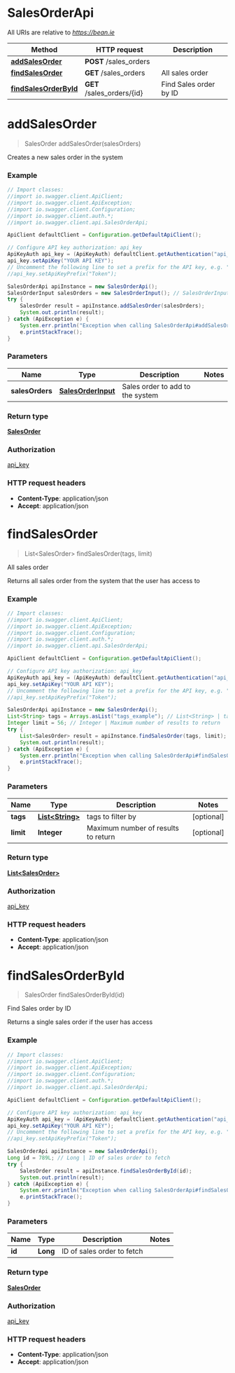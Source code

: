 # SalesOrderApi

All URIs are relative to *https://bean.ie*

Method | HTTP request | Description
------------- | ------------- | -------------
[**addSalesOrder**](SalesOrderApi.md#addSalesOrder) | **POST** /sales_orders | 
[**findSalesOrder**](SalesOrderApi.md#findSalesOrder) | **GET** /sales_orders | All sales order
[**findSalesOrderById**](SalesOrderApi.md#findSalesOrderById) | **GET** /sales_orders/{id} | Find Sales order by ID


<a name="addSalesOrder"></a>
# **addSalesOrder**
> SalesOrder addSalesOrder(salesOrders)



Creates a new sales order in the system

### Example
```java
// Import classes:
//import io.swagger.client.ApiClient;
//import io.swagger.client.ApiException;
//import io.swagger.client.Configuration;
//import io.swagger.client.auth.*;
//import io.swagger.client.api.SalesOrderApi;

ApiClient defaultClient = Configuration.getDefaultApiClient();

// Configure API key authorization: api_key
ApiKeyAuth api_key = (ApiKeyAuth) defaultClient.getAuthentication("api_key");
api_key.setApiKey("YOUR API KEY");
// Uncomment the following line to set a prefix for the API key, e.g. "Token" (defaults to null)
//api_key.setApiKeyPrefix("Token");

SalesOrderApi apiInstance = new SalesOrderApi();
SalesOrderInput salesOrders = new SalesOrderInput(); // SalesOrderInput | Sales order to add to the system
try {
    SalesOrder result = apiInstance.addSalesOrder(salesOrders);
    System.out.println(result);
} catch (ApiException e) {
    System.err.println("Exception when calling SalesOrderApi#addSalesOrder");
    e.printStackTrace();
}
```

### Parameters

Name | Type | Description  | Notes
------------- | ------------- | ------------- | -------------
 **salesOrders** | [**SalesOrderInput**](SalesOrderInput.md)| Sales order to add to the system |

### Return type

[**SalesOrder**](SalesOrder.md)

### Authorization

[api_key](../README.md#api_key)

### HTTP request headers

 - **Content-Type**: application/json
 - **Accept**: application/json

<a name="findSalesOrder"></a>
# **findSalesOrder**
> List&lt;SalesOrder&gt; findSalesOrder(tags, limit)

All sales order

Returns all sales order from the system that the user has access to

### Example
```java
// Import classes:
//import io.swagger.client.ApiClient;
//import io.swagger.client.ApiException;
//import io.swagger.client.Configuration;
//import io.swagger.client.auth.*;
//import io.swagger.client.api.SalesOrderApi;

ApiClient defaultClient = Configuration.getDefaultApiClient();

// Configure API key authorization: api_key
ApiKeyAuth api_key = (ApiKeyAuth) defaultClient.getAuthentication("api_key");
api_key.setApiKey("YOUR API KEY");
// Uncomment the following line to set a prefix for the API key, e.g. "Token" (defaults to null)
//api_key.setApiKeyPrefix("Token");

SalesOrderApi apiInstance = new SalesOrderApi();
List<String> tags = Arrays.asList("tags_example"); // List<String> | tags to filter by
Integer limit = 56; // Integer | Maximum number of results to return
try {
    List<SalesOrder> result = apiInstance.findSalesOrder(tags, limit);
    System.out.println(result);
} catch (ApiException e) {
    System.err.println("Exception when calling SalesOrderApi#findSalesOrder");
    e.printStackTrace();
}
```

### Parameters

Name | Type | Description  | Notes
------------- | ------------- | ------------- | -------------
 **tags** | [**List&lt;String&gt;**](String.md)| tags to filter by | [optional]
 **limit** | **Integer**| Maximum number of results to return | [optional]

### Return type

[**List&lt;SalesOrder&gt;**](SalesOrder.md)

### Authorization

[api_key](../README.md#api_key)

### HTTP request headers

 - **Content-Type**: application/json
 - **Accept**: application/json

<a name="findSalesOrderById"></a>
# **findSalesOrderById**
> SalesOrder findSalesOrderById(id)

Find Sales order by ID

Returns a single sales order if the user has access

### Example
```java
// Import classes:
//import io.swagger.client.ApiClient;
//import io.swagger.client.ApiException;
//import io.swagger.client.Configuration;
//import io.swagger.client.auth.*;
//import io.swagger.client.api.SalesOrderApi;

ApiClient defaultClient = Configuration.getDefaultApiClient();

// Configure API key authorization: api_key
ApiKeyAuth api_key = (ApiKeyAuth) defaultClient.getAuthentication("api_key");
api_key.setApiKey("YOUR API KEY");
// Uncomment the following line to set a prefix for the API key, e.g. "Token" (defaults to null)
//api_key.setApiKeyPrefix("Token");

SalesOrderApi apiInstance = new SalesOrderApi();
Long id = 789L; // Long | ID of sales order to fetch
try {
    SalesOrder result = apiInstance.findSalesOrderById(id);
    System.out.println(result);
} catch (ApiException e) {
    System.err.println("Exception when calling SalesOrderApi#findSalesOrderById");
    e.printStackTrace();
}
```

### Parameters

Name | Type | Description  | Notes
------------- | ------------- | ------------- | -------------
 **id** | **Long**| ID of sales order to fetch |

### Return type

[**SalesOrder**](SalesOrder.md)

### Authorization

[api_key](../README.md#api_key)

### HTTP request headers

 - **Content-Type**: application/json
 - **Accept**: application/json

